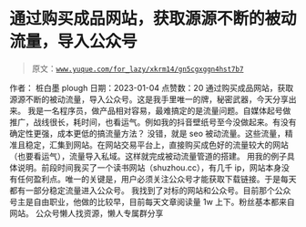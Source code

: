 # 通过购买成品网站，获取源源不断的被动流量，导入公众号

> 原文：[`www.yuque.com/for_lazy/xkrm14/gn5cgxggn4hst7b7`](https://www.yuque.com/for_lazy/xkrm14/gn5cgxggn4hst7b7)

<ne-p id="u85cd2cf2" data-lake-id="u85cd2cf2"><ne-text id="uca2a1306">作者： 桩白墨 plough</ne-text></ne-p> <ne-p id="u984a3ac0" data-lake-id="u984a3ac0"><ne-text id="u65389a8a">日期：2023-01-04</ne-text></ne-p> <ne-p id="u86ecce9f" data-lake-id="u86ecce9f"><ne-text id="u947dde8f">点赞数：</ne-text><ne-text id="u95ce9dc3" ne-bold="true">20</ne-text></ne-p> <ne-hole id="u20f04b91" data-lake-id="u20f04b91"><ne-card data-card-name="hr" data-card-type="block" id="jkccw" data-event-boundary="card"><ne-p id="u8cddcbab" data-lake-id="u8cddcbab"><ne-text id="uf0f1183d">通过购买成品网站，获取源源不断的被动流量，导入公众号。这是我手里唯一的牌，秘密武器，今天分享出来。</ne-text></ne-p> <ne-p id="uf6895db9" data-lake-id="uf6895db9"><ne-text id="uaadcbe04">我是一名程序员，做产品相对容易，最难搞定的是流量问题。自媒体起号做推广，战线很长，耗时间，也看运气。例如我的抖音壁纸号至今没做起来。有没有确定性更强，成本更低的搞流量方法？</ne-text></ne-p> <ne-p id="ube35fe37" data-lake-id="ube35fe37"><ne-text id="u183fb4d4">没错，就是 seo 被动流量。这些流量，精准且稳定，汇集到网站。在网站交易平台上，直接购买成色好的流量较大的网站（也要看运气），流量导入私域。这样就完成被动流量管道的搭建。</ne-text></ne-p> <ne-p id="u43ed6786" data-lake-id="u43ed6786"><ne-text id="u1ef2dd13">用我的例子具体说明。前段时间我买了一个读书网站（shuzhou.cc），有几千 ip，网站本身没有任何盈利点。唯一的关键是，用户必须关注公众号才能获取下载链接。于是每天都有一部分稳定流量进入公众号。</ne-text></ne-p> <ne-p id="ua78f8313" data-lake-id="ua78f8313"><ne-text id="u01b0dbb7">我找到了对标的网站和公众号。目前那个公众号主是自由职业，他做的比较早，目前每天文章阅读量 1w 上下。粉丝基本都来自网站。</ne-text></ne-p> <ne-hole id="ue60d1bc6" data-lake-id="ue60d1bc6"><ne-card data-card-name="hr" data-card-type="block" id="nagg5" data-event-boundary="card"><ne-p id="u7f2f6f59" data-lake-id="u7f2f6f59"><ne-text id="u209dadb7">公众号懒人找资源，懒人专属群分享</ne-text></ne-p></ne-card></ne-hole></ne-card></ne-hole>